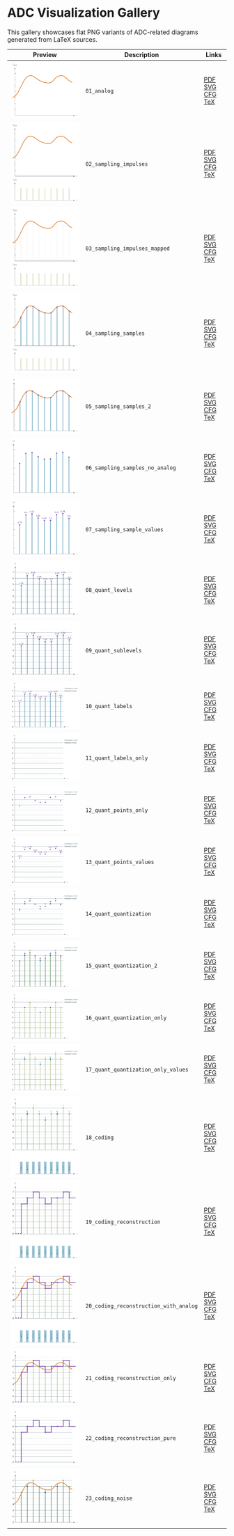# ADC Visualization Gallery

This gallery showcases flat PNG variants of ADC-related diagrams generated from LaTeX sources.

| Preview | Description | Links |
|---------|-------------|-------|
| ![](dist/png/01_analog_flat.png) | `01_analog` | [PDF](dist/pdf/01_analog.pdf) [SVG](dist/svg/01_analog.svg) [CFG](cfg/01_analog.cfg) [TeX](ad_conversion_universal.tex) |
| ![](dist/png/02_sampling_impulses_flat.png) | `02_sampling_impulses` | [PDF](dist/pdf/02_sampling_impulses.pdf) [SVG](dist/svg/02_sampling_impulses.svg) [CFG](cfg/02_sampling_impulses.cfg) [TeX](ad_conversion_universal.tex) |
| ![](dist/png/03_sampling_impulses_mapped_flat.png) | `03_sampling_impulses_mapped` | [PDF](dist/pdf/03_sampling_impulses_mapped.pdf) [SVG](dist/svg/03_sampling_impulses_mapped.svg) [CFG](cfg/03_sampling_impulses_mapped.cfg) [TeX](ad_conversion_universal.tex) |
| ![](dist/png/04_sampling_samples_flat.png) | `04_sampling_samples` | [PDF](dist/pdf/04_sampling_samples.pdf) [SVG](dist/svg/04_sampling_samples.svg) [CFG](cfg/04_sampling_samples.cfg) [TeX](ad_conversion_universal.tex) |
| ![](dist/png/05_sampling_samples_2_flat.png) | `05_sampling_samples_2` | [PDF](dist/pdf/05_sampling_samples_2.pdf) [SVG](dist/svg/05_sampling_samples_2.svg) [CFG](cfg/05_sampling_samples_2.cfg) [TeX](ad_conversion_universal.tex) |
| ![](dist/png/06_sampling_samples_no_analog_flat.png) | `06_sampling_samples_no_analog` | [PDF](dist/pdf/06_sampling_samples_no_analog.pdf) [SVG](dist/svg/06_sampling_samples_no_analog.svg) [CFG](cfg/06_sampling_samples_no_analog.cfg) [TeX](ad_conversion_universal.tex) |
| ![](dist/png/07_sampling_sample_values_flat.png) | `07_sampling_sample_values` | [PDF](dist/pdf/07_sampling_sample_values.pdf) [SVG](dist/svg/07_sampling_sample_values.svg) [CFG](cfg/07_sampling_sample_values.cfg) [TeX](ad_conversion_universal.tex) |
| ![](dist/png/08_quant_levels_flat.png) | `08_quant_levels` | [PDF](dist/pdf/08_quant_levels.pdf) [SVG](dist/svg/08_quant_levels.svg) [CFG](cfg/08_quant_levels.cfg) [TeX](ad_conversion_universal.tex) |
| ![](dist/png/09_quant_sublevels_flat.png) | `09_quant_sublevels` | [PDF](dist/pdf/09_quant_sublevels.pdf) [SVG](dist/svg/09_quant_sublevels.svg) [CFG](cfg/09_quant_sublevels.cfg) [TeX](ad_conversion_universal.tex) |
| ![](dist/png/10_quant_labels_flat.png) | `10_quant_labels` | [PDF](dist/pdf/10_quant_labels.pdf) [SVG](dist/svg/10_quant_labels.svg) [CFG](cfg/10_quant_labels.cfg) [TeX](ad_conversion_universal.tex) |
| ![](dist/png/11_quant_labels_only_flat.png) | `11_quant_labels_only` | [PDF](dist/pdf/11_quant_labels_only.pdf) [SVG](dist/svg/11_quant_labels_only.svg) [CFG](cfg/11_quant_labels_only.cfg) [TeX](ad_conversion_universal.tex) |
| ![](dist/png/12_quant_points_only_flat.png) | `12_quant_points_only` | [PDF](dist/pdf/12_quant_points_only.pdf) [SVG](dist/svg/12_quant_points_only.svg) [CFG](cfg/12_quant_points_only.cfg) [TeX](ad_conversion_universal.tex) |
| ![](dist/png/13_quant_points_values_flat.png) | `13_quant_points_values` | [PDF](dist/pdf/13_quant_points_values.pdf) [SVG](dist/svg/13_quant_points_values.svg) [CFG](cfg/13_quant_points_values.cfg) [TeX](ad_conversion_universal.tex) |
| ![](dist/png/14_quant_quantization_flat.png) | `14_quant_quantization` | [PDF](dist/pdf/14_quant_quantization.pdf) [SVG](dist/svg/14_quant_quantization.svg) [CFG](cfg/14_quant_quantization.cfg) [TeX](ad_conversion_universal.tex) |
| ![](dist/png/15_quant_quantization_2_flat.png) | `15_quant_quantization_2` | [PDF](dist/pdf/15_quant_quantization_2.pdf) [SVG](dist/svg/15_quant_quantization_2.svg) [CFG](cfg/15_quant_quantization_2.cfg) [TeX](ad_conversion_universal.tex) |
| ![](dist/png/16_quant_quantization_only_flat.png) | `16_quant_quantization_only` | [PDF](dist/pdf/16_quant_quantization_only.pdf) [SVG](dist/svg/16_quant_quantization_only.svg) [CFG](cfg/16_quant_quantization_only.cfg) [TeX](ad_conversion_universal.tex) |
| ![](dist/png/17_quant_quantization_only_values_flat.png) | `17_quant_quantization_only_values` | [PDF](dist/pdf/17_quant_quantization_only_values.pdf) [SVG](dist/svg/17_quant_quantization_only_values.svg) [CFG](cfg/17_quant_quantization_only_values.cfg) [TeX](ad_conversion_universal.tex) |
| ![](dist/png/18_coding_flat.png) | `18_coding` | [PDF](dist/pdf/18_coding.pdf) [SVG](dist/svg/18_coding.svg) [CFG](cfg/18_coding.cfg) [TeX](ad_conversion_universal.tex) |
| ![](dist/png/19_coding_reconstruction_flat.png) | `19_coding_reconstruction` | [PDF](dist/pdf/19_coding_reconstruction.pdf) [SVG](dist/svg/19_coding_reconstruction.svg) [CFG](cfg/19_coding_reconstruction.cfg) [TeX](ad_conversion_universal.tex) |
| ![](dist/png/20_coding_reconstruction_with_analog_flat.png) | `20_coding_reconstruction_with_analog` | [PDF](dist/pdf/20_coding_reconstruction_with_analog.pdf) [SVG](dist/svg/20_coding_reconstruction_with_analog.svg) [CFG](cfg/20_coding_reconstruction_with_analog.cfg) [TeX](ad_conversion_universal.tex) |
| ![](dist/png/21_coding_reconstruction_only_flat.png) | `21_coding_reconstruction_only` | [PDF](dist/pdf/21_coding_reconstruction_only.pdf) [SVG](dist/svg/21_coding_reconstruction_only.svg) [CFG](cfg/21_coding_reconstruction_only.cfg) [TeX](ad_conversion_universal.tex) |
| ![](dist/png/22_coding_reconstruction_pure_flat.png) | `22_coding_reconstruction_pure` | [PDF](dist/pdf/22_coding_reconstruction_pure.pdf) [SVG](dist/svg/22_coding_reconstruction_pure.svg) [CFG](cfg/22_coding_reconstruction_pure.cfg) [TeX](ad_conversion_universal.tex) |
| ![](dist/png/23_coding_noise_flat.png) | `23_coding_noise` | [PDF](dist/pdf/23_coding_noise.pdf) [SVG](dist/svg/23_coding_noise.svg) [CFG](cfg/23_coding_noise.cfg) [TeX](ad_conversion_universal.tex) |
